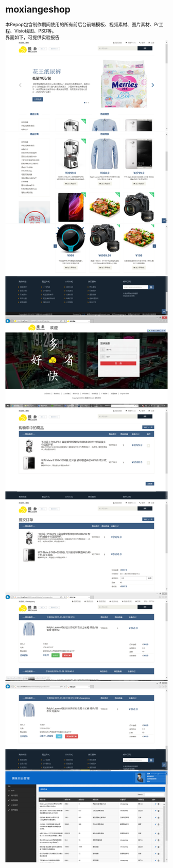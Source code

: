 # moxiangeshop  
本Repop包含制作期间使用的所有前后台前端模板、视频素材、图片素材、Pr工程、Visio绘图、PSD等。  
界面如下，可提供实验报告  
![无法加载图片](https://raw.githubusercontent.com/chwangteng/MoXiang-eshop/master/1.png)
![无法加载图片](https://raw.githubusercontent.com/chwangteng/MoXiang-eshop/master/2.png)
![无法加载图片](https://raw.githubusercontent.com/chwangteng/MoXiang-eshop/master/3.png)
![无法加载图片](https://raw.githubusercontent.com/chwangteng/MoXiang-eshop/master/4.png)
![无法加载图片](https://raw.githubusercontent.com/chwangteng/MoXiang-eshop/master/5.png)
![无法加载图片](https://raw.githubusercontent.com/chwangteng/MoXiang-eshop/master/6.png)
![无法加载图片](https://raw.githubusercontent.com/chwangteng/MoXiang-eshop/master/7.png)
![无法加载图片](https://raw.githubusercontent.com/chwangteng/MoXiang-eshop/master/8.png)
![无法加载图片](https://raw.githubusercontent.com/chwangteng/MoXiang-eshop/master/9.png)


